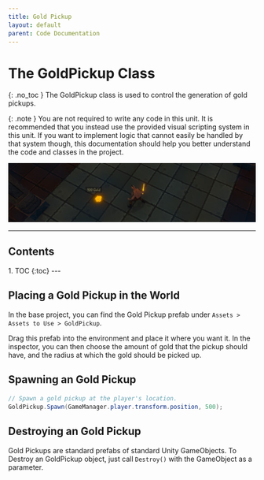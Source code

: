 ```yaml
---
title: Gold Pickup
layout: default
parent: Code Documentation
---
```




# The GoldPickup Class
{: .no_toc }
The GoldPickup class is used to control the generation of gold pickups.

{: .note }
You are not required to write any code in this unit. It is recommended that you instead use the provided visual scripting system in this unit. If you want to implement logic that cannot easily be handled by that system though, this documentation should help you better understand the code and classes in the project.

![Image of the Monster Attributes](../assets/gold-pickup-1.jpg)

---
<h2 class="text-delta">Contents</h2>
1. TOC
{:toc}
---

## Placing a Gold Pickup in the World
In the base project, you can find the Gold Pickup prefab under `Assets > Assets to Use > GoldPickup`. 

Drag this prefab into the environment and place it where you want it. In the inspector, you can then choose the amount of gold that the pickup should have, and the radius at which the gold should be picked up.

## Spawning an Gold Pickup
```csharp
// Spawn a gold pickup at the player's location.
GoldPickup.Spawn(GameManager.player.transform.position, 500);
```

## Destroying an Gold Pickup
Gold Pickups are standard prefabs of standard Unity GameObjects. To Destroy an GoldPickup object, just call `Destroy()` with the GameObject as a parameter.